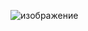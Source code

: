 ![изображение](https://github.com/nvmarzakov/SoftUni-HTML-and-CSS/assets/114495254/48f30d57-e29a-4306-a732-23f97a7e668d)
